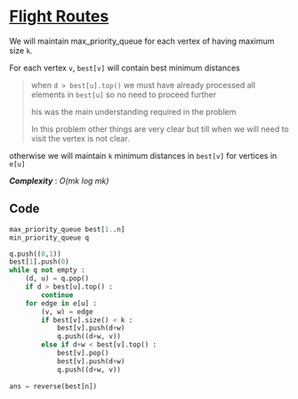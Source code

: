 # [Flight Routes](https://cses.fi/problemset/task/1196/)
We will maintain max_priority_queue for each vertex of having maximum size `k`.

For each vertex `v`, `best[v]` will contain best minimum distances

>when `d > best[u].top()`  we must have already processed all elements in `best[u]` so no need to proceed further
>
>his was the main understanding required in the problem
>
>In this problem other things are very clear but till  when we will need to visit the vertex is not clear.


otherwise we will maintain `k` minimum distances in `best[v]` for vertices in `e[u]`

___Complexity___ : _O(mk log mk)_

## Code
```python
max_priority_queue best[1..n]
min_priority_queue q

q.push((0,1))
best[1].push(0)
while q not empty :
    (d, u) = q.pop()
    if d > best[u].top() :
        continue
    for edge in e[u] :
        (v, w) = edge
        if best[v].size() < k :
            best[v].push(d+w)
            q.push((d+w, v))
        else if d+w < best[v].top() :
            best[v].pop()
            best[v].push(d+w)
            q.push((d+w, v))
              
ans = reverse(best[n])
```
